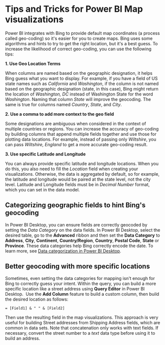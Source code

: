 ﻿<properties 
   pageTitle="Tips and Tricks for Power BI Map visualizations"
   description="Tips and Tricks for Power BI Map visualizations"
   services="powerbi" 
   documentationCenter="" 
   authors="jastru" 
   manager="mblythe" 
   editor=""
   tags=""/>
 
<tags
   ms.service="powerbi"
   ms.devlang="NA"
   ms.topic="article"
   ms.tgt_pltfrm="NA"
   ms.workload="powerbi"
   ms.date="10/15/2015"
   ms.author="jastru"/>

# Tips and Tricks for Power BI Map visualizations  

Power BI integrates with Bing to provide default map coordinates (a process called geo-coding) so it's easier for you to create maps. Bing uses some algorithms and hints to try to get the right location, but it's a best guess. To increase the likelihood of correct geo-coding, you can use the following tips:

**1. Use Geo Location Terms**

When columns are named based on the geographic designation, it helps Bing guess what you want to display. For example, if you have a field of US state names such as *California* and *Washington*, if the column is not named based on the geographic designation (state, in this case), Bing might return the location of *Washington, DC* instead of Washington State for the word *Washington*. Naming that column *State* will improve the geocoding. The same is true for columns named *Country*, *State*, and *City*.   

**2. Use a comma to add more context to the geo field**

Some designations are ambiguous when considered in the context of multiple countries or regions. You can increase the accuracy of geo-coding by building columns that append multiple fields together and use those for plotting data locations. For example, instead of passing only *Wiltshire*, you can pass *Wiltshire, England* to get a more accurate geo-coding result. 

**3. Use specific Latitude and Longitude**

You can always provide specific latitude and longitude locations. When you do this, you also need to fill the *Location* field when creating your visualizations. Otherwise, the data is aggregated by default, so for example, the latitude and longitude would be paired at the state level, not the city level. Latitude and Longitude fields must be in *Decimal Number* format, which you can set in the data model.

## Categorizing geographic fields to hint Bing's geocoding  
In Power BI Desktop, you can ensure fields are correctly geocoded by setting the *Data Category* on the data fields. In Power BI Desktop, select the desired table, go to the **Advanced** ribbon and then set the **Data Category** to **Address**, **City**, **Continent**, **Country/Region**, **Country**, **Postal Code**, **State** or **Province**. These data categories help Bing correctly encode the date. To learn more, see [Data categorization in Power BI Desktop](https://support.powerbi.com/knowledgebase/articles/594282-data-categorization-in-power-bi-desktop).

## Better geocoding with more specific locations  
Sometimes, even setting the data categories for mapping isn't enough for Bing to correctly guess your intent. Within the query, you can build a more specific location like a street address using **Query Editor** in Power BI Desktop.  Use the **Add Column** feature to build a custom column, then build the desired location as follows:  


    = [Field1] & " " & [Field2]

Then use the resulting field in the map visualizations. This approach is very useful for building Street addresses from Shipping Address fields, which are common in data sets. Note that concatenation only works with text fields. If necessary, convert the street number to a *text* data type before using it to build an address.  